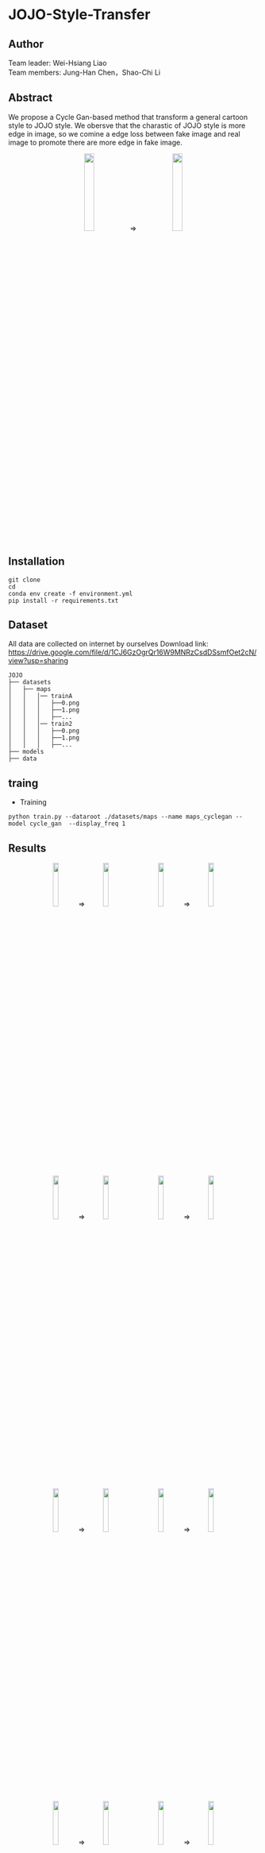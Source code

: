 # JOJO-Style-Transfer

## Author
Team leader: Wei-Hsiang Liao  
Team members: Jung-Han Chen，Shao-Chi Li
<!--  &nbsp;  -->
## Abstract
We propose a Cycle Gan-based method that transform a general cartoon style to JOJO style.
We obersve that the charastic of JOJO style is more edge in image, so we comine a edge loss between fake image and real image to promote there are more edge in fake image.   


 
<div style="text-align: center">
<img src="https://i.imgur.com/KAqh53N.png"/{:height="20%" width="20%"}>　&emsp;  
&rArr;　&emsp;
<img src="https://i.imgur.com/UxNas1T.png"/{:height="20%" width="20%"}>  
</div>

## Installation
```
git clone 
cd 
conda env create -f environment.yml
pip install -r requirements.txt
```
## Dataset 
All data are collected on internet by ourselves
Download link: https://drive.google.com/file/d/1CJ6GzOgrQr16W9MNRzCsdDSsmfOet2cN/view?usp=sharing
```
JOJO
├── datasets
│   ├── maps
│   │   │── trainA
│   │   │   ├──0.png
│   │   │   ├──1.png
│   │   │   ├──...
│   │   │── train2
│   │   │   ├──0.png
│   │   │   ├──1.png
│   │   │   ├──...
├── models
├── data
```
## traing
* Training
```
python train.py --dataroot ./datasets/maps --name maps_cyclegan --model cycle_gan  --display_freq 1
```
## Results
<div style="text-align: center">
<img src="https://i.imgur.com/KAqh53N.png"/{:height="15%" width="15%"}>&nbsp; &rArr;
<img src="https://i.imgur.com/UxNas1T.png"/{:height="15%" width="15%"}>
&emsp;&emsp;
<img src="https://i.imgur.com/sq9UA5J.png"/{:height="15%" width="15%"}>&nbsp; &rArr;
<img src="https://i.imgur.com/QyXv2fA.png"/{:height="15%" width="15%"}>
</div>

&nbsp;
<div style="text-align: center">
<img src="https://i.imgur.com/BIoVFjG.png"/{:height="15%" width="15%"}>&nbsp; &rArr;
<img src="https://i.imgur.com/mo3Tc87.png"/{:height="15%" width="15%"}>
&emsp;&emsp;
<img src="https://i.imgur.com/27kXLMh.png"/{:height="15%" width="15%"}>&nbsp; &rArr;
<img src="https://i.imgur.com/N4AMi4R.png"/{:height="15%" width="15%"}>
</div>

&nbsp;
<div style="text-align: center">
<img src="https://i.imgur.com/sK4CFwp.png"/{:height="15%" width="15%"}>&nbsp; &rArr;
<img src="https://i.imgur.com/F5VtUm7.png"/{:height="15%" width="15%"}>
&emsp;&emsp;
<img src="https://i.imgur.com/S27BFCr.png"/{:height="15%" width="15%"}>&nbsp; &rArr;
<img src="https://i.imgur.com/JQCH1hg.png"/{:height="15%" width="15%"}>

</div>

&nbsp;
<div style="text-align: center">
<img src="https://i.imgur.com/Wg3Q7jN.png"/{:height="15%" width="15%"}>&nbsp; &rArr;
<img src="https://i.imgur.com/zkMiQKs.png"/{:height="15%" width="15%"}>
&emsp;&emsp;
<img src="https://i.imgur.com/IzUoRh5.png"/{:height="15%" width="15%"}>&nbsp; &rArr;
<img src="https://i.imgur.com/Aoyq2NN.png"/{:height="15%" width="15%"}>
</div>


